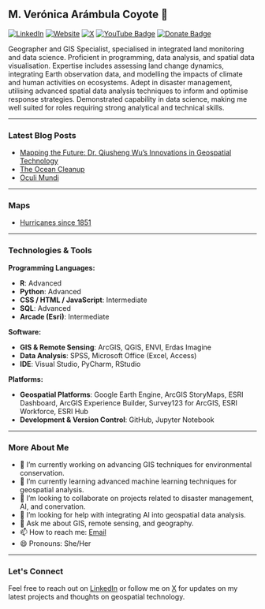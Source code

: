 ## M. Verónica Arámbula Coyote 👋

[![LinkedIn](https://img.shields.io/badge/-LinkedIn-blue?style=flat&logo=linkedin)](https://www.linkedin.com/in/verocoyote/)
[![Website](https://img.shields.io/badge/-Website-blueviolet?style=flat)](https://www.mvacoyote.com/)
[![X](https://img.shields.io/badge/-Twitter-1DA1F2?style=flat&logo=twitter)](https://x.com/verocoyote)
[![YouTube Badge](https://img.shields.io/badge/My-YouTube-red)](https://www.youtube.com/@mvacoyote)
[![Donate Badge](https://img.shields.io/badge/Donate-Buy%20me%20a%20coffee-yellowgreen.svg)](https://buymeacoffee.com/mvacoyote)

Geographer and GIS Specialist, specialised in integrated land monitoring and data science. Proficient in programming, data analysis, and spatial data visualisation. Expertise includes assessing land change dynamics, integrating Earth observation data, and modelling the impacts of climate and human activities on ecosystems. Adept in disaster management, utilising advanced spatial data analysis techniques to inform and optimise response strategies. Demonstrated capability in data science, making me well suited for roles requiring strong analytical and technical skills.

---

### Latest Blog Posts
- [Mapping the Future: Dr. Qiusheng Wu’s Innovations in Geospatial Technology](https://www.mvacoyote.com/qiusheng-wu/)
- [The Ocean Cleanup](https://www.mvacoyote.com/the-ocean-cleanup-2/)
- [Oculi Mundi](https://www.mvacoyote.com/oculi-mundi/)

---

### Maps
- [Hurricanes since 1851](https://www.linkedin.com/posts/verocoyote_i-enjoyed-working-on-this-map-thanks-activity-7185749456347090945-rT0g?utm_source=share&utm_medium=member_desktop)

---

### Technologies & Tools

**Programming Languages:**
- **R**: Advanced
- **Python**: Advanced
- **CSS / HTML / JavaScript**: Intermediate
- **SQL**: Advanced
- **Arcade (Esri)**: Intermediate

**Software:**
- **GIS & Remote Sensing**: ArcGIS, QGIS, ENVI, Erdas Imagine
- **Data Analysis**: SPSS, Microsoft Office (Excel, Access)
- **IDE**: Visual Studio, PyCharm, RStudio

**Platforms:**
- **Geospatial Platforms**: Google Earth Engine, ArcGIS StoryMaps, ESRI Dashboard, ArcGIS Experience Builder, Survey123 for ArcGIS, ESRI Workforce, ESRI Hub
- **Development & Version Control**: GitHub, Jupyter Notebook

---

### More About Me

- 🔭 I’m currently working on advancing GIS techniques for environmental conservation.
- 🌱 I’m currently learning advanced machine learning techniques for geospatial analysis.
- 👯 I’m looking to collaborate on projects related to disaster management, AI, and conervation.
- 🤔 I’m looking for help with integrating AI into geospatial data analysis.
- 💬 Ask me about GIS, remote sensing, and geography.
- 📫 How to reach me: [Email](mailto:mvacoyote@gmail.com)
- 😄 Pronouns: She/Her

---

### Let's Connect

Feel free to reach out on [LinkedIn](https://www.linkedin.com/in/verocoyote/) or follow me on [X](https://x.com/verocoyote) for updates on my latest projects and thoughts on geospatial technology.

